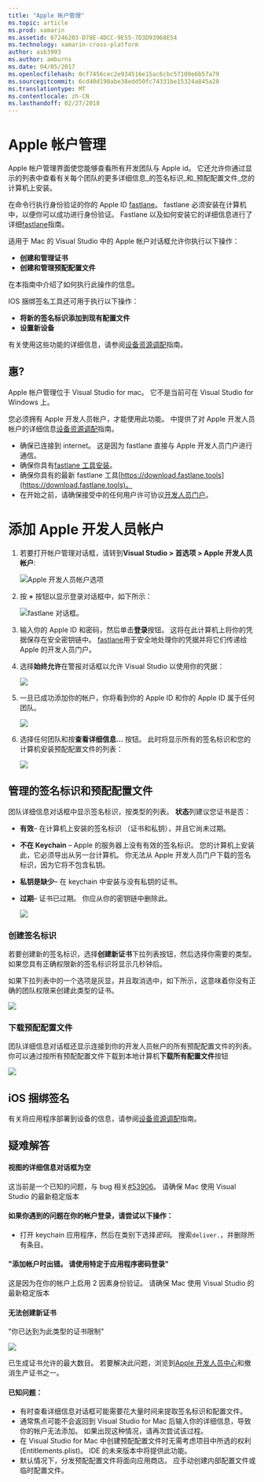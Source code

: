 ```yaml
---
title: "Apple 帐户管理"
ms.topic: article
ms.prod: xamarin
ms.assetid: 67246203-D78E-4DCC-9E55-7D3D93968E54
ms.technology: xamarin-cross-platform
author: asb3993
ms.author: amburns
ms.date: 04/05/2017
ms.openlocfilehash: 0cf7456cec2e934516e15ac6cbc57109e6b57a79
ms.sourcegitcommit: 6cd40d190abe38edd50fc74331be15324a845a28
ms.translationtype: MT
ms.contentlocale: zh-CN
ms.lasthandoff: 02/27/2018
---
```

# <a name="apple-account-management"></a>Apple 帐户管理

Apple 帐户管理界面使您能够查看所有开发团队与 Apple id。 它还允许你通过显示的列表中查看有关每个团队的更多详细信息_的签名标识_和_预配配置文件_您的计算机上安装。

在命令行执行身份验证的你的 Apple ID [fastlane](https://fastlane.tools/)。 fastlane 必须安装在计算机中，以便你可以成功进行身份验证。 Fastlane 以及如何安装它的详细信息进行了详细[fastlane](~/ios/deploy-test/provisioning/fastlane/index.md)指南。

适用于 Mac 的 Visual Studio 中的 Apple 帐户对话框允许你执行以下操作：

* **创建和管理证书** 
* **创建和管理预配配置文件** 

在本指南中介绍了如何执行此操作的信息。

IOS 捆绑签名工具还可用于执行以下操作：

* **将新的签名标识添加到现有配置文件** 
* **设置新设备** 

有关使用这些功能的详细信息，请参阅[设备资源调配](~/ios/get-started/installation/device-provisioning/index.md)指南。
️
## <a name="requirements"></a>惠?

Apple 帐户管理位于 Visual Studio for mac。 它不是当前可在 Visual Studio for Windows 上。

您必须拥有 Apple 开发人员帐户，才能使用此功能。 中提供了对 Apple 开发人员帐户的详细信息[设备资源调配](~/ios/get-started/installation/device-provisioning/index.md)指南。

- 确保已连接到 internet。 这是因为 fastlane 直接与 Apple 开发人员门户进行通信。
- 确保你具有[fastlane 工具安装](~/ios/deploy-test/provisioning/fastlane/index.md#Installation)。
- 确保你具有的最新 fastlane 工具[https://download.fastlane.tools](https://download.fastlane.tools)。
- 在开始之前，请确保接受中的任何用户许可协议[开发人员门户](https://developer.apple.com/account/)。

# <a name="adding-an-apple-developer-account"></a>添加 Apple 开发人员帐户

1. 若要打开帐户管理对话框，请转到**Visual Studio > 首选项 > Apple 开发人员帐户**:

    ![Apple 开发人员帐户选项](apple-account-management-images/image1.png)

2. 按 **+** 按钮以显示登录对话框中，如下所示： 

    ![fastlane 对话框。](apple-account-management-images/image2.png)

4. 输入你的 Apple ID 和密码，然后单击**登录**按钮。 这将在此计算机上将你的凭据保存在安全密钥链中。 [fastlane](~/ios/deploy-test/provisioning/fastlane/index.md)用于安全地处理你的凭据并将它们传递给 Apple 的开发人员门户。
 
5. 选择**始终允许**在警报对话框以允许 Visual Studio 以使用你的凭据：

    ![](apple-account-management-images/image4.png)

6. 一旦已成功添加你的帐户，你将看到你的 Apple ID 和你的 Apple ID 属于任何团队。

    ![](apple-account-management-images/image5.png)

7. 选择任何团队和按**查看详细信息...** 按钮。 此时将显示所有的签名标识和您的计算机安装预配配置文件的列表：

    ![](apple-account-management-images/image6.png)

<a name="managing">
    
## <a name="managing-signing-identities-and-provisioning-profiles"></a>管理的签名标识和预配配置文件

团队详细信息对话框中显示签名标识，按类型的列表。 **状态**列建议您证书是否： 

* **有效**– 在计算机上安装的签名标识 （证书和私钥），并且它尚未过期。

* **不在 Keychain** – Apple 的服务器上没有有效的签名标识。 您的计算机上安装此，它必须导出从另一台计算机。 你无法从 Apple 开发人员门户下载的签名标识，因为它将不包含私钥。

* **私钥是缺少**– 在 keychain 中安装与没有私钥的证书。

* **过期**– 证书已过期。 你应从你的密钥链中删除此。

  ![](apple-account-management-images/image7.png)

### <a name="create-a-signing-identities"></a>创建签名标识

若要创建新的签名标识，选择**创建新证书**下拉列表按钮，然后选择你需要的类型。 如果您具有正确权限新的签名标识将显示几秒钟后。

如果下拉列表中的一个选项是灰显，并且取消选中，如下所示，这意味着你没有正确的团队权限来创建此类型的证书。

![](apple-account-management-images/image8.png)

### <a name="download-provisioning-profiles"></a>下载预配配置文件

团队详细信息对话框还显示连接到你的开发人员帐户的所有预配配置文件的列表。 你可以通过按所有预配配置文件下载到本地计算机**下载所有配置文件**按钮

![](apple-account-management-images/image9.png)

## <a name="ios-bundle-signing"></a>iOS 捆绑签名

有关将应用程序部署到设备的信息，请参阅[设备资源调配](~/ios/get-started/installation/device-provisioning/index.md)指南。


## <a name="troubleshooting"></a>疑难解答

#### <a name="view-details-dialog-is-empty"></a>视图的详细信息对话框为空

这当前是一个已知的问题，与 bug 相关[#53906](https://bugzilla.xamarin.com/show_bug.cgi?id=53906)。 请确保 Mac 使用 Visual Studio 的最新稳定版本

#### <a name="if-you-are-experiencing-issues-logging-in-your-account-please-try-the-following"></a>如果你遇到的问题在你的帐户登录，请尝试以下操作：

* 打开 keychain 应用程序，然后在类别下选择*密码*。 搜索`deliver.`，并删除所有条目。

#### <a name="error-adding-account-please-sign-in-with-an-app-specific-password"></a>"添加帐户时出错。 请使用特定于应用程序密码登录"

这是因为在你的帐户上启用 2 因素身份验证。 请确保 Mac 使用 Visual Studio 的最新稳定版本

#### <a name="failed-to-create-new-certificate"></a>无法创建新证书
"你已达到为此类型的证书限制"

![](apple-account-management-images/image10.png)

已生成证书允许的最大数目。 若要解决此问题，浏览到[Apple 开发人员中心](https://developer.apple.com/account/ios/certificate/distribution)和撤消生产证书之一。

#### <a name="known-issues"></a>已知问题：

* 有时查看详细信息对话框可能需要花大量时间来提取签名标识和配置文件。
* 通常焦点可能不会返回到 Visual Studio for Mac 后输入你的详细信息，导致你的帐户无法添加。 如果出现这种情况，请再次尝试该过程。
* 在 Visual Studio for Mac 中创建预配配置文件时无需考虑项目中所选的权利 (Entitlements.plist)。 IDE 的未来版本中将提供此功能。
* 默认情况下，分发预配配置文件将面向应用商店。 应手动创建内部配置文件或临时配置文件。